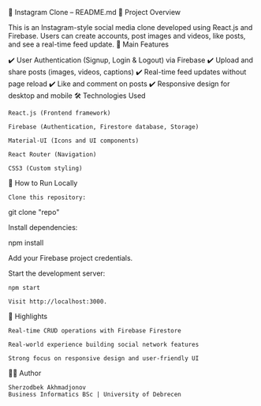 📸 Instagram Clone – README.md
🧠 Project Overview

This is an Instagram-style social media clone developed using React.js and Firebase.
Users can create accounts, post images and videos, like posts, and see a real-time feed update.
📂 Main Features

✔️ User Authentication (Signup, Login & Logout) via Firebase
✔️ Upload and share posts (images, videos, captions)
✔️ Real-time feed updates without page reload
✔️ Like and comment on posts
✔️ Responsive design for desktop and mobile
🛠️ Technologies Used

    React.js (Frontend framework)

    Firebase (Authentication, Firestore database, Storage)

    Material-UI (Icons and UI components)

    React Router (Navigation)

    CSS3 (Custom styling)

🚀 How to Run Locally

    Clone this repository:

git clone "repo"

Install dependencies:

npm install

Add your Firebase project credentials.

Start the development server:

    npm start

    Visit http://localhost:3000.

🌟 Highlights

    Real-time CRUD operations with Firebase Firestore

    Real-world experience building social network features

    Strong focus on responsive design and user-friendly UI

👨‍💻 Author

    Sherzodbek Akhmadjonov
    Business Informatics BSc | University of Debrecen
